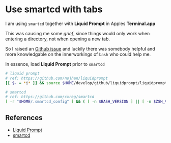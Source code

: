 # Use smartcd with tabs

I am using `smartcd` together with **Liquid Prompt** in Apples **Terminal.app**

This was causing me some *grief*, since things would only work when entering a directory, not when opening a new tab.

So I raised an [Github issue](https://github.com/cxreg/smartcd/issues/48) and luckily there was somebody helpful and more knowledgable on the innerworkings of `bash` who could help me.

In essence, load **Liquid Prompt** prior to `smartcd`

```bash
# liquid prompt
# ref: https://github.com/nojhan/liquidprompt
[[ $- = *i* ]] && source $HOME/develop/github/liquidprompt/liquidprompt

# smartcd
# ref: https://github.com/cxreg/smartcd
[ -r "$HOME/.smartcd_config" ] && ( [ -n $BASH_VERSION ] || [ -n $ZSH_VERSION ] ) && source ~/.smartcd_config
```

## References

- [Liquid Prompt](https://github.com/nojhan/liquidprompt)
- [smartcd](https://github.com/cxreg/smartcd)
